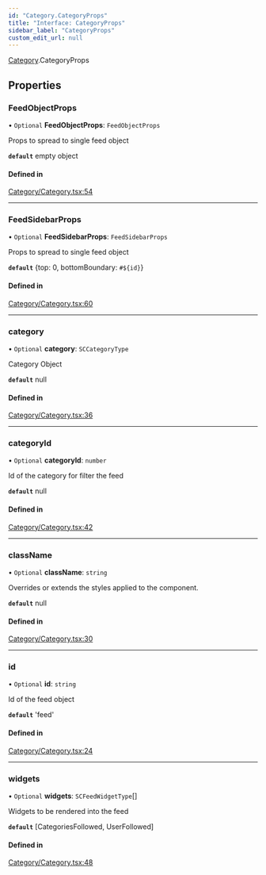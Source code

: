 ```yaml
---
id: "Category.CategoryProps"
title: "Interface: CategoryProps"
sidebar_label: "CategoryProps"
custom_edit_url: null
---
```


[Category](../modules/Category.md).CategoryProps

## Properties

### FeedObjectProps

• `Optional` **FeedObjectProps**: `FeedObjectProps`

Props to spread to single feed object

**`default`** empty object

#### Defined in

[Category/Category.tsx:54](https://github.com/selfcommunity/community-ui/blob/1eb776a/packages/sc-templates/src/components/Category/Category.tsx#L54)

___

### FeedSidebarProps

• `Optional` **FeedSidebarProps**: `FeedSidebarProps`

Props to spread to single feed object

**`default`** {top: 0, bottomBoundary: `#${id}`}

#### Defined in

[Category/Category.tsx:60](https://github.com/selfcommunity/community-ui/blob/1eb776a/packages/sc-templates/src/components/Category/Category.tsx#L60)

___

### category

• `Optional` **category**: `SCCategoryType`

Category Object

**`default`** null

#### Defined in

[Category/Category.tsx:36](https://github.com/selfcommunity/community-ui/blob/1eb776a/packages/sc-templates/src/components/Category/Category.tsx#L36)

___

### categoryId

• `Optional` **categoryId**: `number`

Id of the category for filter the feed

**`default`** null

#### Defined in

[Category/Category.tsx:42](https://github.com/selfcommunity/community-ui/blob/1eb776a/packages/sc-templates/src/components/Category/Category.tsx#L42)

___

### className

• `Optional` **className**: `string`

Overrides or extends the styles applied to the component.

**`default`** null

#### Defined in

[Category/Category.tsx:30](https://github.com/selfcommunity/community-ui/blob/1eb776a/packages/sc-templates/src/components/Category/Category.tsx#L30)

___

### id

• `Optional` **id**: `string`

Id of the feed object

**`default`** 'feed'

#### Defined in

[Category/Category.tsx:24](https://github.com/selfcommunity/community-ui/blob/1eb776a/packages/sc-templates/src/components/Category/Category.tsx#L24)

___

### widgets

• `Optional` **widgets**: `SCFeedWidgetType`[]

Widgets to be rendered into the feed

**`default`** [CategoriesFollowed, UserFollowed]

#### Defined in

[Category/Category.tsx:48](https://github.com/selfcommunity/community-ui/blob/1eb776a/packages/sc-templates/src/components/Category/Category.tsx#L48)
